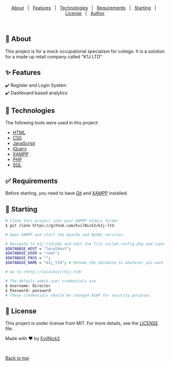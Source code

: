 <p align="center">
  <a href="#dart-about">About</a> &#xa0; | &#xa0; 
  <a href="#sparkles-features">Features</a> &#xa0; | &#xa0;
  <a href="#rocket-technologies">Technologies</a> &#xa0; | &#xa0;
  <a href="#white_check_mark-requirements">Requirements</a> &#xa0; | &#xa0;
  <a href="#checkered_flag-starting">Starting</a> &#xa0; | &#xa0;
  <a href="#memo-license">License</a> &#xa0; | &#xa0;
  <a href="https://github.com/EvilNick2" target="_blank">Author</a>
</p>

<br>

## :dart: About ##

This project is for a mock occupational specialism for college. It is a solution for a made up retail company called "K1J LTD"

## :sparkles: Features ##

:heavy_check_mark: Register and Login System\
:heavy_check_mark: Dashboard based analytics

## :rocket: Technologies ##

The following tools were used in this project:

- [HTML](https://html.spec.whatwg.org/multipage/)
- [CSS](https://www.w3.org/Style/CSS/Overview.en.html)
- [JavaScript](https://ecma-international.org/publications-and-standards/standards/ecma-262/)
- [jQuery](https://jquery.com/)
- [XAMPP](https://www.apachefriends.org/)
- [PHP](https://www.php.net/)
- [SQL](https://www.mysql.com/)

## :white_check_mark: Requirements ##

Before starting, you need to have [Git](https://git-scm.com) and [XAMPP](https://www.apachefriends.org/) installed.

## :checkered_flag: Starting ##

```bash
# Clone this project into your XAMPP htdocs folder
$ git clone https://github.com/EvilNick2/k1j-ltd

# Open XAMPP and start the Apache and MySQL services

# Navigate to k1j-ltd/php and edit the file called config.php and input your SQL credentials in the format shown below
$DATABASE_HOST = "localhost";
$DATABASE_USER = "root";
$DATABASE_PASS = "";
$DATABASE_NAME = "k1j_ltd"; # Rename the database to whatever you want

# Go to <http://localhost/k1j-ltd>

# The default admin user credentials are
$ Username: Director
$ Password: password
# These credentials should be changed ASAP for security purposes
```

## :memo: License ##

This project is under license from MIT. For more details, see the [LICENSE](LICENSE.md) file.


Made with :heart: by <a href="https://github.com/EvilNick2" target="_blank">EvilNick2</a>

&#xa0;

<a href="#top">Back to top</a>
